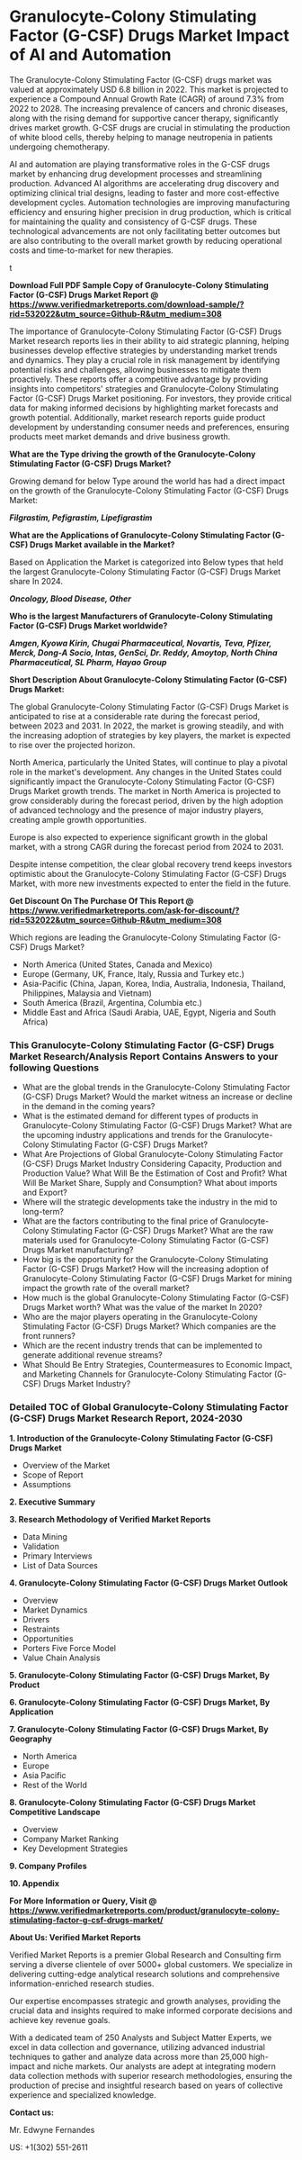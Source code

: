 <meta name="title" content="Global Granulocyte-Colony Stimulating Factor (G-CSF) Drugs Market Impact of AI and Automation"><meta name="description" content="The Granulocyte-Colony Stimulating Factor (G-CSF) drugs market was valued at approximately USD 6.8 billion in 2022. This market is projected to experience a Compound A"><meta name="title" content="Granulocyte-Colony Stimulating Factor (G-CSF) Drugs Market Size, Share, Scope, Trends, Growth, Opportunities, Analysis, Forecast"><h1>Granulocyte-Colony Stimulating Factor (G-CSF) Drugs Market Impact of AI and Automation</h1><p>The Granulocyte-Colony Stimulating Factor (G-CSF) drugs market was valued at approximately USD 6.8 billion in 2022. This market is projected to experience a Compound Annual Growth Rate (CAGR) of around 7.3% from 2022 to 2028. The increasing prevalence of cancers and chronic diseases, along with the rising demand for supportive cancer therapy, significantly drives market growth. G-CSF drugs are crucial in stimulating the production of white blood cells, thereby helping to manage neutropenia in patients undergoing chemotherapy.</p><p>AI and automation are playing transformative roles in the G-CSF drugs market by enhancing drug development processes and streamlining production. Advanced AI algorithms are accelerating drug discovery and optimizing clinical trial designs, leading to faster and more cost-effective development cycles. Automation technologies are improving manufacturing efficiency and ensuring higher precision in drug production, which is critical for maintaining the quality and consistency of G-CSF drugs. These technological advancements are not only facilitating better outcomes but are also contributing to the overall market growth by reducing operational costs and time-to-market for new therapies.</p>t</p><p id="" class=""><strong>Download Full PDF Sample Copy of Granulocyte-Colony Stimulating Factor (G-CSF) Drugs Market Report @ <a href="https://www.verifiedmarketreports.com/download-sample/?rid=532022&utm_source=Github-R&utm_medium=308" target="_blank">https://www.verifiedmarketreports.com/download-sample/?rid=532022&utm_source=Github-R&utm_medium=308</a></strong></p><p>The importance of&nbsp;Granulocyte-Colony Stimulating Factor (G-CSF) Drugs Market research reports lies in their ability to aid strategic planning, helping businesses develop effective strategies by understanding market trends and dynamics. They play a crucial role in risk management by identifying potential risks and challenges, allowing businesses to mitigate them proactively. These reports offer a competitive advantage by providing insights into competitors' strategies and Granulocyte-Colony Stimulating Factor (G-CSF) Drugs Market positioning. For investors, they provide critical data for making informed decisions by highlighting market forecasts and growth potential. Additionally, market research reports guide product development by understanding consumer needs and preferences, ensuring products meet market demands and drive business growth.</p><p><strong>What are the&nbsp;Type driving the growth of the Granulocyte-Colony Stimulating Factor (G-CSF) Drugs Market?</strong></p><p id="" class="">Growing demand for below Type around the world has had a direct impact on the growth of the Granulocyte-Colony Stimulating Factor (G-CSF) Drugs Market:</p><em><strong>Filgrastim, Pefigrastim, Lipefigrastim</strong></em></p><strong>What are the&nbsp;Applications&nbsp;of Granulocyte-Colony Stimulating Factor (G-CSF) Drugs Market available in the Market?</strong></p><p id="" class="">Based on Application the Market is categorized into Below types that held the largest Granulocyte-Colony Stimulating Factor (G-CSF) Drugs Market share In 2024.</p><em><strong>Oncology, Blood Disease, Other</strong></em></p><strong>Who is the largest Manufacturers of Granulocyte-Colony Stimulating Factor (G-CSF) Drugs Market worldwide?</strong></p><p><em><strong>Amgen, Kyowa Kirin, Chugai Pharmaceutical, Novartis, Teva, Pfizer, Merck, Dong-A Socio, Intas, GenSci, Dr. Reddy, Amoytop, North China Pharmaceutical, SL Pharm, Hayao Group</strong></em></p><p id="" class=""><strong>Short Description About Granulocyte-Colony Stimulating Factor (G-CSF) Drugs Market:</strong></p><p>The global Granulocyte-Colony Stimulating Factor (G-CSF) Drugs Market is anticipated to rise at a considerable rate during the forecast period, between 2023 and 2031. In 2022, the market is growing steadily, and with the increasing adoption of strategies by key players, the market is expected to rise over the projected horizon.</p><p>North America, particularly the United States, will continue to play a pivotal role in the market's development. Any changes in the United States could significantly impact the Granulocyte-Colony Stimulating Factor (G-CSF) Drugs Market growth trends. The market in North America is projected to grow considerably during the forecast period, driven by the high adoption of advanced technology and the presence of major industry players, creating ample growth opportunities.</p><p>Europe is also expected to experience significant growth in the global market, with a strong CAGR during the forecast period from 2024 to 2031.</p><p>Despite intense competition, the clear global recovery trend keeps investors optimistic about the Granulocyte-Colony Stimulating Factor (G-CSF) Drugs Market, with more new investments expected to enter the field in the future.</p><p id="" class=""><strong>Get Discount On The Purchase Of This Report @ <a href="https://www.verifiedmarketreports.com/ask-for-discount/?rid=532022&utm_source=Github-R&utm_medium=308" target="_blank">https://www.verifiedmarketreports.com/ask-for-discount/?rid=532022&utm_source=Github-R&utm_medium=308</a></strong></p>Which regions are leading the Granulocyte-Colony Stimulating Factor (G-CSF) Drugs Market?</p><ul><li>North America (United States, Canada and Mexico)</li><li>Europe (Germany, UK, France, Italy, Russia and Turkey etc.)</li><li>Asia-Pacific (China, Japan, Korea, India, Australia, Indonesia, Thailand, Philippines, Malaysia and Vietnam)</li><li>South America (Brazil, Argentina, Columbia etc.)</li><li>Middle East and Africa (Saudi Arabia, UAE, Egypt, Nigeria and South Africa)</li></ul><h3 id="" class="">This Granulocyte-Colony Stimulating Factor (G-CSF) Drugs Market Research/Analysis Report Contains Answers to your following Questions</h3><ul><li>What are the global trends in the Granulocyte-Colony Stimulating Factor (G-CSF) Drugs Market? Would the market witness an increase or decline in the demand in the coming years?</li><li>What is the estimated demand for different types of products in Granulocyte-Colony Stimulating Factor (G-CSF) Drugs Market? What are the upcoming industry applications and trends for the Granulocyte-Colony Stimulating Factor (G-CSF) Drugs Market?</li><li>What Are Projections of Global Granulocyte-Colony Stimulating Factor (G-CSF) Drugs Market Industry Considering Capacity, Production and Production Value? What Will Be the Estimation of Cost and Profit? What Will Be Market Share, Supply and Consumption? What about imports and Export?</li><li>Where will the strategic developments take the industry in the mid to long-term?</li><li>What are the factors contributing to the final price of Granulocyte-Colony Stimulating Factor (G-CSF) Drugs Market? What are the raw materials used for Granulocyte-Colony Stimulating Factor (G-CSF) Drugs Market manufacturing?</li><li>How big is the opportunity for the Granulocyte-Colony Stimulating Factor (G-CSF) Drugs Market? How will the increasing adoption of Granulocyte-Colony Stimulating Factor (G-CSF) Drugs Market for mining impact the growth rate of the overall market?</li><li>How much is the global Granulocyte-Colony Stimulating Factor (G-CSF) Drugs Market worth? What was the value of the market In 2020?</li><li>Who are the major players operating in the Granulocyte-Colony Stimulating Factor (G-CSF) Drugs Market? Which companies are the front runners?</li><li>Which are the recent industry trends that can be implemented to generate additional revenue streams?</li><li>What Should Be Entry Strategies, Countermeasures to Economic Impact, and Marketing Channels for Granulocyte-Colony Stimulating Factor (G-CSF) Drugs Market Industry?</li></ul><h3 id="" class="">Detailed TOC of Global Granulocyte-Colony Stimulating Factor (G-CSF) Drugs Market Research Report, 2024-2030</h3><p id="" class=""><strong>1. Introduction of the Granulocyte-Colony Stimulating Factor (G-CSF) Drugs Market</strong></p><ul><li>Overview of the Market</li><li>Scope of Report</li><li>Assumptions</li></ul><p id="" class=""><strong>2. Executive Summary</strong></p><p id="" class=""><strong>3. Research Methodology of Verified Market Reports</strong></p><ul><li>Data Mining</li><li>Validation</li><li>Primary Interviews</li><li>List of Data Sources</li></ul><p id="" class=""><strong>4. Granulocyte-Colony Stimulating Factor (G-CSF) Drugs Market Outlook</strong></p><ul><li>Overview</li><li>Market Dynamics</li><li>Drivers</li><li>Restraints</li><li>Opportunities</li><li>Porters Five Force Model</li><li>Value Chain Analysis</li></ul><p id="" class=""><strong>5. Granulocyte-Colony Stimulating Factor (G-CSF) Drugs Market, By Product</strong></p><p id="" class=""><strong>6. Granulocyte-Colony Stimulating Factor (G-CSF) Drugs Market, By Application</strong></p><p id="" class=""><strong>7. Granulocyte-Colony Stimulating Factor (G-CSF) Drugs Market, By Geography</strong></p><ul><li>North America</li><li>Europe</li><li>Asia Pacific</li><li>Rest of the World</li></ul><p id="" class=""><strong>8. Granulocyte-Colony Stimulating Factor (G-CSF) Drugs Market Competitive Landscape</strong></p><ul><li>Overview</li><li>Company Market Ranking</li><li>Key Development Strategies</li></ul><p id="" class=""><strong>9. Company Profiles</strong></p><p id="" class=""><strong>10. Appendix</strong></p><p id="" class=""><strong>For More Information or Query, Visit @ <a href="https://www.verifiedmarketreports.com/product/granulocyte-colony-stimulating-factor-g-csf-drugs-market/" target="_blank">https://www.verifiedmarketreports.com/product/granulocyte-colony-stimulating-factor-g-csf-drugs-market/</a></strong></p><p id="" class=""><strong>About Us: Verified Market Reports</strong></p><p id="" class="">Verified Market Reports is a premier Global Research and Consulting firm serving a diverse clientele of over 5000+ global customers. We specialize in delivering cutting-edge analytical research solutions and comprehensive information-enriched research studies.</p><p id="" class="">Our expertise encompasses strategic and growth analyses, providing the crucial data and insights required to make informed corporate decisions and achieve key revenue goals.</p><p id="" class="">With a dedicated team of 250 Analysts and Subject Matter Experts, we excel in data collection and governance, utilizing advanced industrial techniques to gather and analyze data across more than 25,000 high-impact and niche markets. Our analysts are adept at integrating modern data collection methods with superior research methodologies, ensuring the production of precise and insightful research based on years of collective experience and specialized knowledge.</p><p id="" class=""><strong>Contact us:</strong></p><p id="" class="">Mr. Edwyne Fernandes</p><p id="" class="">US: +1(302) 551-2611</p>